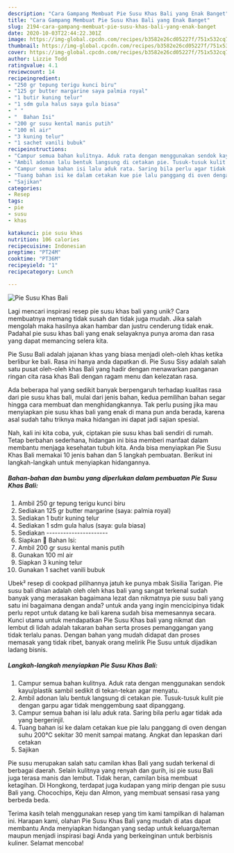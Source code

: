 ```yaml
---
description: "Cara Gampang Membuat Pie Susu Khas Bali yang Enak Banget"
title: "Cara Gampang Membuat Pie Susu Khas Bali yang Enak Banget"
slug: 2194-cara-gampang-membuat-pie-susu-khas-bali-yang-enak-banget
date: 2020-10-03T22:44:22.301Z
image: https://img-global.cpcdn.com/recipes/b3582e26cd05227f/751x532cq70/pie-susu-khas-bali-foto-resep-utama.jpg
thumbnail: https://img-global.cpcdn.com/recipes/b3582e26cd05227f/751x532cq70/pie-susu-khas-bali-foto-resep-utama.jpg
cover: https://img-global.cpcdn.com/recipes/b3582e26cd05227f/751x532cq70/pie-susu-khas-bali-foto-resep-utama.jpg
author: Lizzie Todd
ratingvalue: 4.1
reviewcount: 14
recipeingredient:
- "250 gr tepung terigu kunci biru"
- "125 gr butter margarine saya palmia royal"
- "1 butir kuning telur"
- "1 sdm gula halus saya gula biasa"
- " "
- "  Bahan Isi"
- "200 gr susu kental manis putih"
- "100 ml air"
- "3 kuning telur"
- "1 sachet vanili bubuk"
recipeinstructions:
- "Campur semua bahan kulitnya. Aduk rata dengan menggunakan sendok kayu/plastik sambil sedikit di tekan-tekan agar menyatu."
- "Ambil adonan lalu bentuk langsung di cetakan pie. Tusuk-tusuk kulit pie dengan garpu agar tidak menggembung saat dipanggang."
- "Campur semua bahan isi lalu aduk rata. Saring bila perlu agar tidak ada yang bergerinjil."
- "Tuang bahan isi ke dalam cetakan kue pie lalu panggang di oven dengan suhu 200°C sekitar 30 menit sampai matang. Angkat dan lepaskan dari cetakan"
- "Sajikan"
categories:
- Resep
tags:
- pie
- susu
- khas

katakunci: pie susu khas 
nutrition: 106 calories
recipecuisine: Indonesian
preptime: "PT24M"
cooktime: "PT36M"
recipeyield: "1"
recipecategory: Lunch

---
```



![Pie Susu Khas Bali](https://img-global.cpcdn.com/recipes/b3582e26cd05227f/751x532cq70/pie-susu-khas-bali-foto-resep-utama.jpg)

Lagi mencari inspirasi resep pie susu khas bali yang unik? Cara membuatnya memang tidak susah dan tidak juga mudah. Jika salah mengolah maka hasilnya akan hambar dan justru cenderung tidak enak. Padahal pie susu khas bali yang enak selayaknya punya aroma dan rasa yang dapat memancing selera kita.

Pie Susu Bali adalah jajanan khas yang biasa menjadi oleh-oleh khas ketika berlibur ke bali. Rasa ini hanya anda dapatkan di. Pie Susu Sisy adalah salah satu pusat oleh-oleh khas Bali yang hadir dengan menawarkan panganan ringan cita rasa khas Bali dengan ragam menu dan kelezatan rasa.

Ada beberapa hal yang sedikit banyak berpengaruh terhadap kualitas rasa dari pie susu khas bali, mulai dari jenis bahan, kedua pemilihan bahan segar hingga cara membuat dan menghidangkannya. Tak perlu pusing jika mau menyiapkan pie susu khas bali yang enak di mana pun anda berada, karena asal sudah tahu triknya maka hidangan ini dapat jadi sajian spesial.


Nah, kali ini kita coba, yuk, ciptakan pie susu khas bali sendiri di rumah. Tetap berbahan sederhana, hidangan ini bisa memberi manfaat dalam membantu menjaga kesehatan tubuh kita. Anda bisa menyiapkan Pie Susu Khas Bali memakai 10 jenis bahan dan 5 langkah pembuatan. Berikut ini langkah-langkah untuk menyiapkan hidangannya.

<!--inarticleads1-->

##### Bahan-bahan dan bumbu yang diperlukan dalam pembuatan Pie Susu Khas Bali:

1. Ambil 250 gr tepung terigu kunci biru
1. Sediakan 125 gr butter margarine (saya: palmia royal)
1. Sediakan 1 butir kuning telur
1. Sediakan 1 sdm gula halus (saya: gula biasa)
1. Sediakan  ----------------------
1. Siapkan  🌻 Bahan Isi:
1. Ambil 200 gr susu kental manis putih
1. Gunakan 100 ml air
1. Siapkan 3 kuning telur
1. Gunakan 1 sachet vanili bubuk


Ubek² resep di cookpad pilihannya jatuh ke punya mbak Sisilia Tarigan. Pie susu bali dhian adalah oleh oleh khas bali yang sangat terkenal sudah banyak yang merasakan bagaimana lezat dan nikmatnya pie susu bali yang satu ini bagaimana dengan anda? untuk anda yang ingin mencicipinya tidak perlu repot untuk datang ke bali karena sudah bisa memesannya secara. Kunci utama untuk mendapatkan Pie Susu Khas bali yang nikmat dan lembut di lidah adalah takaran bahan serta proses pemanggangan yang tidak terlalu panas. Dengan bahan yang mudah didapat dan proses memasak yang tidak ribet, banyak orang melirik Pie Susu untuk dijadikan ladang bisnis. 

<!--inarticleads2-->

##### Langkah-langkah menyiapkan Pie Susu Khas Bali:

1. Campur semua bahan kulitnya. Aduk rata dengan menggunakan sendok kayu/plastik sambil sedikit di tekan-tekan agar menyatu.
1. Ambil adonan lalu bentuk langsung di cetakan pie. Tusuk-tusuk kulit pie dengan garpu agar tidak menggembung saat dipanggang.
1. Campur semua bahan isi lalu aduk rata. Saring bila perlu agar tidak ada yang bergerinjil.
1. Tuang bahan isi ke dalam cetakan kue pie lalu panggang di oven dengan suhu 200°C sekitar 30 menit sampai matang. Angkat dan lepaskan dari cetakan
1. Sajikan


Pie susu merupakan salah satu camilan khas Bali yang sudah terkenal di berbagai daerah. Selain kulitnya yang renyah dan gurih, isi pie susu Bali juga terasa manis dan lembut. Tidak heran, camilan bisa membuat ketagihan. Di Hongkong, terdapat juga kudapan yang mirip dengan pie susu Bali yang. Chocochips, Keju dan Almon, yang membuat sensasi rasa yang berbeda beda. 

Terima kasih telah menggunakan resep yang tim kami tampilkan di halaman ini. Harapan kami, olahan Pie Susu Khas Bali yang mudah di atas dapat membantu Anda menyiapkan hidangan yang sedap untuk keluarga/teman maupun menjadi inspirasi bagi Anda yang berkeinginan untuk berbisnis kuliner. Selamat mencoba!

